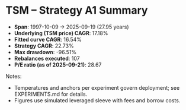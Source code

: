 # TSM – Strategy A1 Summary

- **Span**: 1997-10-09 → 2025-09-19 (27.95 years)
- **Underlying (TSM price) CAGR**: 17.18%
- **Fitted curve CAGR**: 16.54%
- **Strategy CAGR**: 22.73%
- **Max drawdown**: -96.51%
- **Rebalances executed**: 107
- **P/E ratio (as of 2025-09-21)**: 28.67

Notes:

- Temperatures and anchors per experiment govern deployment; see EXPERIMENTS.md for details.
- Figures use simulated leveraged sleeve with fees and borrow costs.


